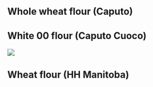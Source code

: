 ## Whole wheat flour (Caputo)



## White 00 flour (Caputo Cuoco)

![](https://lh3.googleusercontent.com/pw/AP1GczPy7VWGRxP_hZQZcLoIFabdpX8oCWMaOylDPXQdhVajsi7FWNdjL22tfxcUeoOb1KZoC7VflVzD6uKDSELgksz92A8-0tCKWRcRzcMi-X9x2mRBMXVyFQmDAi3nzlXB_Su_uRP2MaP12D43xXyHcwTF=w435-h569-s-no-gm?authuser=0)

## Wheat flour (HH Manitoba)